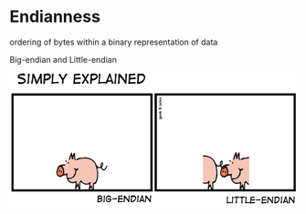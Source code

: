 # Endianness

ordering of bytes within a binary representation of data

Big-endian and Little-endian

![](/files/big-endian-and-little-endian/endianpig.png)
